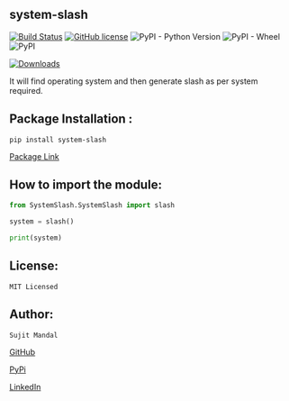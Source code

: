 ## system-slash
[![Build Status](https://travis-ci.org/sujitmandal/system-slash.svg?branch=main)](https://travis-ci.org/sujitmandal/system-slash) [![GitHub license](https://img.shields.io/github/license/sujitmandal/system-slash)](https://github.com/sujitmandal/system-slash/blob/main/LICENSE) ![PyPI - Python Version](https://img.shields.io/pypi/pyversions/system-slash) ![PyPI - Wheel](https://img.shields.io/pypi/wheel/system-slash) ![PyPI](https://img.shields.io/pypi/v/system-slash)


[![Downloads](https://pepy.tech/badge/system-slash)](https://pepy.tech/project/system-slash)


It will find operating system and then generate slash as per system required.


## Package Installation :

```
pip install system-slash
```
[Package Link](https://pypi.org/project/system-slash/)


## How to import the module:
```python
from SystemSlash.SystemSlash import slash

system = slash()

print(system)
```



## License:
```
MIT Licensed
```

## Author:
```
Sujit Mandal
```

[GitHub](https://github.com/sujitmandal)

[PyPi](https://pypi.org/user/sujitmandal/)

[LinkedIn](https://www.linkedin.com/in/sujit-mandal-91215013a/)